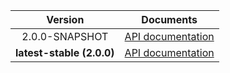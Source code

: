 | Version | Documents |
|:---:|---|
| 2.0.0-SNAPSHOT | [API documentation](2.0.0-SNAPSHOT) |
| **latest-stable (2.0.0)** | [API documentation](latest-stable) |
